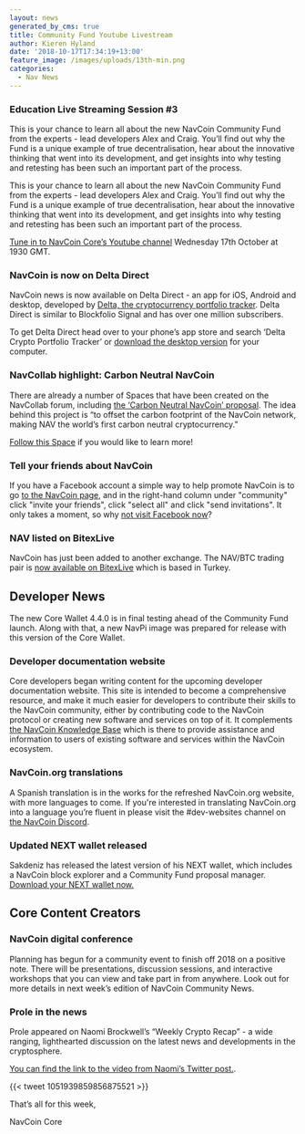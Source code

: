 ```yaml
---
layout: news
generated_by_cms: true
title: Community Fund Youtube Livestream
author: Kieren Hyland
date: '2018-10-17T17:34:19+13:00'
feature_image: /images/uploads/13th-min.png
categories:
  - Nav News
---
```

### Education Live Streaming Session #3

This is your chance to learn all about the new NavCoin Community Fund from the experts - lead developers Alex and Craig. You’ll find out why the Fund is a unique example of true decentralisation, hear about the innovative thinking that went into its development, and get insights into why testing and retesting has been such an important part of the process.

This is your chance to learn all about the new NavCoin Community Fund from the experts - lead developers Alex and Craig. You’ll find out why the Fund is a unique example of true decentralisation, hear about the innovative thinking that went into its development, and get insights into why testing and retesting has been such an important part of the process.

[Tune in to NavCoin Core’s Youtube channel](https://www.youtube.com/NavCoinCore/live) Wednesday 17th October at 1930 GMT.

### NavCoin is now on Delta Direct

NavCoin news is now available on Delta Direct - an app for iOS, Android and desktop, developed by [Delta, the cryptocurrency portfolio tracker](https://delta.app/). Delta Direct is similar to Blockfolio Signal and has over one million subscribers. 

To get Delta Direct head over to your phone’s app store and search ‘Delta Crypto Portfolio Tracker’ or [download the desktop version](https://delta.app/download) for your computer.

### NavCollab highlight: Carbon Neutral NavCoin

There are already a number of Spaces that have been created on the NavCollab forum, including [the ‘Carbon Neutral NavCoin’ proposal](https://collab.navcoin.org/s/carbon-neutral-navcoin/). The idea behind this project is “to offset the carbon footprint of the NavCoin network, making NAV the world’s first carbon neutral cryptocurrency.”

[Follow this Space](https://collab.navcoin.org/s/carbon-neutral-navcoin/) if you would like to learn more!

### Tell your friends about NavCoin

If you have a Facebook account a simple way to help promote NavCoin is to go [to the NavCoin page](https://www.facebook.com/NavCoin/), and in the right-hand column under "community" click "invite your friends", click "select all" and click "send invitations". It only takes a moment, so why [not visit Facebook now](https://www.facebook.com/NavCoin/)?

### NAV listed on BitexLive

NavCoin has just been added to another exchange. The NAV/BTC trading pair is [now available on BitexLive](https://bitexlive.com/) which is based in Turkey.

## Developer News

The new Core Wallet 4.4.0 is in final testing ahead of the Community Fund launch. Along with that, a new NavPi image was prepared for release with this version of the Core Wallet. 

### Developer documentation website

Core developers began writing content for the upcoming developer documentation website. This site is intended to become a comprehensive resource, and make it much easier for developers to contribute their skills to the NavCoin community, either by contributing code to the NavCoin protocol or creating new software and services on top of it. It complements [the NavCoin Knowledge Base](https://info.navcoin.org/) which is there to provide assistance and information to users of existing software and services within the NavCoin ecosystem.

### NavCoin.org translations

A Spanish translation is in the works for the refreshed NavCoin.org website, with more languages to come. If you're interested in translating NavCoin.org into a language you’re fluent in please visit the #dev-websites channel on [the NavCoin Discord](https://discord.gg/M9naZTk).

### Updated NEXT wallet released

Sakdeniz has released the latest version of his NEXT wallet, which includes a NavCoin block explorer and a Community Fund proposal manager. [Download your NEXT wallet now.](http://next.navcommunity.net/)

## Core Content Creators

### NavCoin digital conference

Planning has begun for a community event to finish off 2018 on a positive note. There will be presentations, discussion sessions, and interactive workshops that you can view and take part in from anywhere. Look out for more details in next week’s edition of NavCoin Community News.

### Prole in the news

Prole appeared on Naomi Brockwell’s “Weekly Crypto Recap” - a wide ranging, lighthearted discussion on the latest news and developments in the cryptosphere.

[You can find the link to the video from Naomi’s Twitter post.](https://twitter.com/naomibrockwell/status/1051939859856875521).

{{< tweet 1051939859856875521 >}}

That’s all for this week,

NavCoin Core
